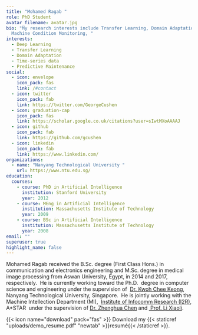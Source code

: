 ```yaml
---
title: "Mohamed Ragab "
role: PhD Student
avatar_filename: avatar.jpg
bio: "My research interests include Transfer Learning, Domain Adaptation,
  Machine Condition Monitoring, "
interests:
  - Deep Learning
  - Transfer Learning
  - Domain Adaptation
  - Time-series data
  - Predictive Maintenance
social:
  - icon: envelope
    icon_pack: fas
    link: /#contact
  - icon: twitter
    icon_pack: fab
    link: https://twitter.com/GeorgeCushen
  - icon: graduation-cap
    icon_pack: fas
    link: https://scholar.google.co.uk/citations?user=sIwtMXoAAAAJ
  - icon: github
    icon_pack: fab
    link: https://github.com/gcushen
  - icon: linkedin
    icon_pack: fab
    link: https://www.linkedin.com/
organizations:
  - name: "Nanyang Technological University "
    url: https://www.ntu.edu.sg/
education:
  courses:
    - course: PhD in Artificial Intelligence
      institution: Stanford University
      year: 2012
    - course: MEng in Artificial Intelligence
      institution: Massachusetts Institute of Technology
      year: 2009
    - course: BSc in Artificial Intelligence
      institution: Massachusetts Institute of Technology
      year: 2008
email: ""
superuser: true
highlight_name: false
---
```

<!--StartFragment-->

Mohamed Ragab received the B.Sc. degree (First Class Hons.) in communication and electronics engineering and M.Sc. degree in medical image processing from Aswan University, Egypt, in 2014 and 2017, respectively.  He is currently working toward the Ph.D.  degree in computer science and engineering under the supervision of  [Dr. Kwoh Chee Keong](https://personal.ntu.edu.sg/asckkwoh/), Nanyang Technological University, Singapore.  He is jointly working with the Machine Intellection Department (MI),  [Institute of Infocomm Research (I2R)](https://www.a-star.edu.sg/i2r), A*STAR  under the supervision of [Dr. Zhenghua Chen](https://zhenghuantu.github.io/) and [ Prof. Li Xiaoli](https://personal.ntu.edu.sg/xlli/). 

<!--EndFragment-->

{{< icon name="download" pack="fas" >}} Download my {{< staticref "uploads/demo_resume.pdf" "newtab" >}}resumé{{< /staticref >}}.